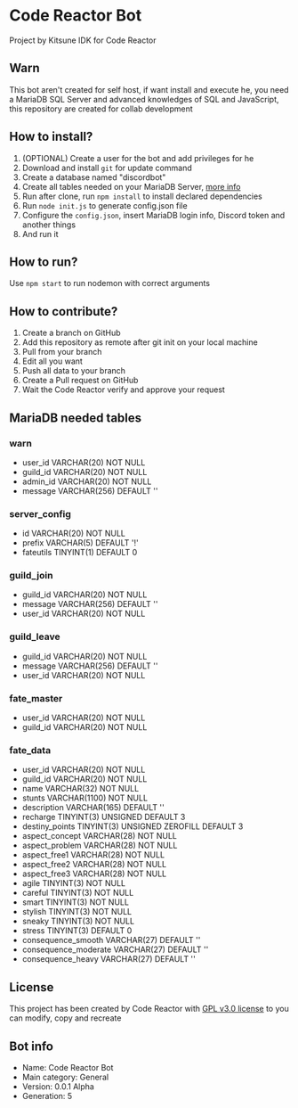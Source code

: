 # Code Reactor Bot
Project by Kitsune IDK for Code Reactor

## Warn

This bot aren't created for self host, if want install and execute he, you need a MariaDB SQL Server and advanced knowledges of SQL and JavaScript, this repository are created for collab development

## How to install?

1. (OPTIONAL) Create a user for the bot and add privileges for he
2. Download and install ``git`` for update command
3. Create a database named "discordbot"
4. Create all tables needed on your MariaDB Server, [more info](https://github.com/CodeReactorInc/codereactor-bot#mariadb-needed-tables)
5. Run after clone, run ``npm install`` to install declared dependencies
6. Run ``node init.js`` to generate config.json file
7. Configure the ``config.json``, insert MariaDB login info, Discord token and another things
8. And run it

## How to run?

Use ``npm start`` to run nodemon with correct arguments

## How to contribute?

1. Create a branch on GitHub
2. Add this repository as remote after git init on your local machine
3. Pull from your branch
4. Edit all you want
5. Push all data to your branch
6. Create a Pull request on GitHub
7. Wait the Code Reactor verify and approve your request

## MariaDB needed tables

### warn

- user_id VARCHAR(20) NOT NULL
- guild_id VARCHAR(20) NOT NULL
- admin_id VARCHAR(20) NOT NULL
- message VARCHAR(256) DEFAULT ''

### server_config

- id VARCHAR(20) NOT NULL
- prefix VARCHAR(5) DEFAULT '!'
- fateutils TINYINT(1) DEFAULT 0

### guild_join

- guild_id VARCHAR(20) NOT NULL
- message VARCHAR(256) DEFAULT ''
- user_id VARCHAR(20) NOT NULL

### guild_leave

- guild_id VARCHAR(20) NOT NULL
- message VARCHAR(256) DEFAULT ''
- user_id VARCHAR(20) NOT NULL

### fate_master

- user_id VARCHAR(20) NOT NULL
- guild_id VARCHAR(20) NOT NULL

### fate_data

- user_id VARCHAR(20) NOT NULL
- guild_id VARCHAR(20) NOT NULL
- name VARCHAR(32) NOT NULL
- stunts VARCHAR(1100) NOT NULL
- description VARCHAR(165) DEFAULT ''
- recharge TINYINT(3) UNSIGNED DEFAULT 3
- destiny_points TINYINT(3) UNSIGNED ZEROFILL DEFAULT 3
- aspect_concept VARCHAR(28) NOT NULL
- aspect_problem VARCHAR(28) NOT NULL
- aspect_free1 VARCHAR(28) NOT NULL
- aspect_free2 VARCHAR(28) NOT NULL
- aspect_free3 VARCHAR(28) NOT NULL
- agile TINYINT(3) NOT NULL
- careful TINYINT(3) NOT NULL
- smart TINYINT(3) NOT NULL
- stylish TINYINT(3) NOT NULL
- sneaky TINYINT(3) NOT NULL
- stress TINYINT(3) DEFAULT 0
- consequence_smooth VARCHAR(27) DEFAULT ''
- consequence_moderate VARCHAR(27) DEFAULT ''
- consequence_heavy VARCHAR(27) DEFAULT ''

## License

This project has been created by Code Reactor with [GPL v3.0 license](https://github.com/CodeReactorInc/codereactor-bot/blob/master/LICENSE.txt) to you can modify, copy and recreate

## Bot info

- Name: Code Reactor Bot
- Main category: General
- Version: 0.0.1 Alpha
- Generation: 5
